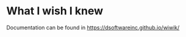 What I wish I knew
==================

Documentation can be found in https://dsoftwareinc.github.io/wiwik/

